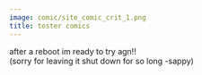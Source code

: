 ```yaml
---
image: comic/site_comic_crit_1.png
title: toster comics
---
```

after a reboot im ready to try agn!!  
(sorry for leaving it shut down for so long -sappy)
